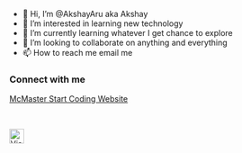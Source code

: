 - 👋 Hi, I’m @AkshayAru aka Akshay
- 👀 I’m interested in learning new technology
- 🌱 I’m currently learning whatever I get chance to explore
- 💞️ I’m looking to collaborate on anything and everything
- 📫 How to reach me email me

### Connect with me
[McMaster Start Coding Website](http://outreach.mcmaster.ca)

<br />

[<img align="left" alt="Visual Studio Code" width="26px" src="https://w7.pngwing.com/pngs/407/726/png-transparent-cartoon-school-cartoon-child-child-photography-hand-thumbnail.png" />][WebPlaylist]

[WebPlaylist]: https://www.youtube.com/watch?v=ECuqb5Tv9qI&ab_channel=codeSTACKr


<!---
AkshayAru/AkshayAru is a ✨ special ✨ repository because its `README.md` (this file) appears on your GitHub profile.
You can click the Preview link to take a look at your changes.
--->
